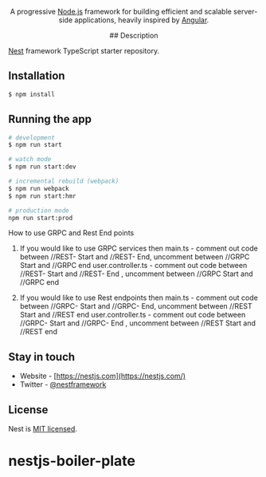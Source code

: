 
  
  <p align="center">A progressive <a href="http://nodejs.org" target="blank">Node.js</a> framework for building efficient and scalable server-side applications, heavily inspired by <a href="https://angular.io" target="blank">Angular</a>.</p>
    <p align="center">
## Description

[Nest](https://github.com/nestjs/nest) framework TypeScript starter repository.

## Installation

```bash
$ npm install
```

## Running the app

```bash
# development
$ npm run start

# watch mode
$ npm run start:dev

# incremental rebuild (webpack)
$ npm run webpack
$ npm run start:hmr

# production mode
npm run start:prod
```

How to use GRPC and Rest End points
1. If you would like to use GRPC services then 
main.ts - comment out code between   //REST- Start and   //REST- End, uncomment between //GRPC Start and //GRPC end
user.controller.ts - comment out code between   //REST- Start and   //REST- End , uncomment between //GRPC Start and //GRPC end

2. If you would like to use Rest endpoints then 
main.ts - comment out code between   //GRPC- Start and   //GRPC- End, uncomment between //REST Start and //REST end
user.controller.ts - comment out code between   //GRPC- Start and   //GRPC- End , uncomment between //REST Start and //REST end



## Stay in touch

- Website - [https://nestjs.com](https://nestjs.com/)
- Twitter - [@nestframework](https://twitter.com/nestframework)

## License

  Nest is [MIT licensed](LICENSE).
# nestjs-boiler-plate
